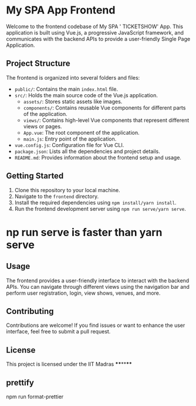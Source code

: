 # My SPA App Frontend

Welcome to the frontend codebase of My SPA ' TICKETSHOW' App. This application is built using Vue.js, a progressive JavaScript framework, and communicates with the backend APIs to provide a user-friendly Single Page Application.

## Project Structure

The frontend is organized into several folders and files:

- `public/`: Contains the main `index.html` file.
- `src/`: Holds the main source code of the Vue.js application.
  - `assets/`: Stores static assets like images.
  - `components/`: Contains reusable Vue components for different parts of the application.
  - `views/`: Contains high-level Vue components that represent different views or pages.
  - `App.vue`: The root component of the application.
  - `main.js`: Entry point of the application.
- `vue.config.js`: Configuration file for Vue CLI.
- `package.json`: Lists all the dependencies and project details.
- `README.md`: Provides information about the frontend setup and usage.

## Getting Started

1. Clone this repository to your local machine.
2. Navigate to the `frontend` directory.
3. Install the required dependencies using `npm install/yarn install`.
4. Run the frontend development server using `npm run serve/yarn serve`.
# np run serve is faster than yarn serve

## Usage

The frontend provides a user-friendly interface to interact with the backend APIs. You can navigate through different views using the navigation bar and perform user registration, login, view shows, venues, and more.

## Contributing

Contributions are welcome! If you find issues or want to enhance the user interface, feel free to submit a pull request.

## License

This project is licensed under the IIT Madras **\*\***\*\***\*\***

## prettify

npm run format-prettier
